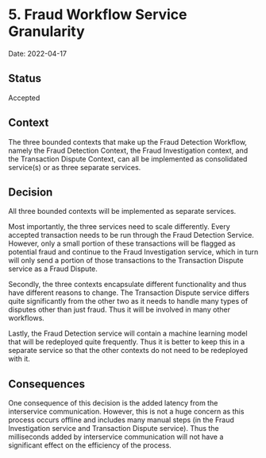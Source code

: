 # 5. Fraud Workflow Service Granularity

Date: 2022-04-17

## Status

Accepted

## Context

The three bounded contexts that make up the Fraud Detection Workflow, namely the Fraud Detection Context, the Fraud Investigation context, and the Transaction Dispute Context, can all be implemented as consolidated service(s) or as three separate services.

## Decision

All three bounded contexts will be implemented as separate services.

Most importantly, the three services need to scale differently. Every accepted transaction needs to be run through the Fraud Detection Service. However, only a small portion of these transactions will be flagged as potential fraud and continue to the Fraud Investigation service, which in turn will only send a portion of those transactions to the Transaction Dispute service as a Fraud Dispute. 

Secondly, the three contexts encapsulate different functionality and thus have different reasons to change. The Transaction Dispute service differs quite significantly from the other two as it needs to handle many types of disputes other than just fraud. Thus it will be involved in many other workflows. 

Lastly, the Fraud Detection service will contain a machine learning model that will be redeployed quite frequently. Thus it is better to keep this in a separate service so that the other contexts do not need to be redeployed with it.

## Consequences

One consequence of this decision is the added latency from the interservice communication. However, this is not a huge concern as this process occurs offline and includes many manual steps (in the Fraud Investigation service and Transaction Dispute service). Thus the milliseconds added by interservice communication will not have a significant effect on the efficiency of the process. 